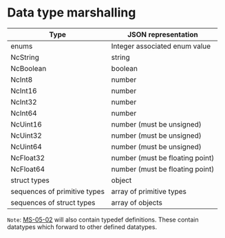 # Data type marshalling

| Type                         | JSON representation                      |
| ---------------------------- | ---------------------------------------- |
| enums                        | Integer associated enum value            |
| NcString                     | string                                   |
| NcBoolean                    | boolean                                  |
| NcInt8                       | number                                   |
| NcInt16                      | number                                   |
| NcInt32                      | number                                   |
| NcInt64                      | number                                   |
| NcUint16                     | number (must be unsigned)                |
| NcUint32                     | number (must be unsigned)                |
| NcUint64                     | number (must be unsigned)                |
| NcFloat32                    | number (must be floating point)          |
| NcFloat64                    | number (must be floating point)          |
| struct types                 | object                                   |
| sequences of primitive types | array of primitive types                 |
| sequences of struct types    | array of objects                         |

`Note`: [MS-05-02](https://specs.amwa.tv/ms-05-02) will also contain typedef definitions. These contain datatypes which forward to other defined datatypes.
